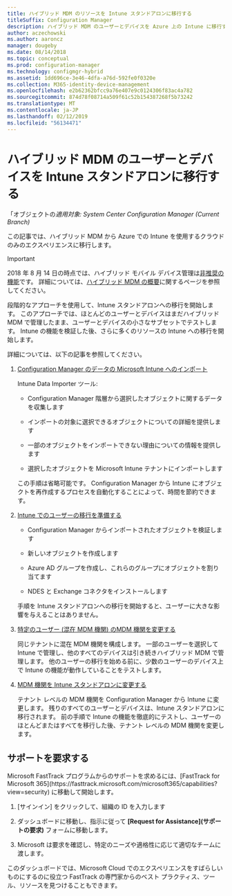 ```yaml
---
title: ハイブリッド MDM のリソースを Intune スタンドアロンに移行する
titleSuffix: Configuration Manager
description: ハイブリッド MDM のユーザーとデバイスを Azure 上の Intune に移行する方法を説明します。
author: aczechowski
ms.author: aaroncz
manager: dougeby
ms.date: 08/14/2018
ms.topic: conceptual
ms.prod: configuration-manager
ms.technology: configmgr-hybrid
ms.assetid: 1dd696ce-3e46-4dfa-a76d-592fe0f0320e
ms.collection: M365-identity-device-management
ms.openlocfilehash: e2b62362bfcc9a76e407e9c0124306f83ac4a782
ms.sourcegitcommit: 874d78f08714a509f61c52b154387268f5b73242
ms.translationtype: MT
ms.contentlocale: ja-JP
ms.lasthandoff: 02/12/2019
ms.locfileid: "56134471"
---
```

# <a name="migrate-hybrid-mdm-users-and-devices-to-intune-standalone"></a>ハイブリッド MDM のユーザーとデバイスを Intune スタンドアロンに移行する

「オブジェクトの*適用対象: System Center Configuration Manager (Current Branch)*    

この記事では、ハイブリッド MDM から Azure での Intune を使用するクラウドのみのエクスペリエンスに移行します。 

> [!Important]  
> 2018 年 8 月 14 日の時点では、ハイブリッド モバイル デバイス管理は[非推奨の機能](/sccm/core/plan-design/changes/deprecated/removed-and-deprecated-cmfeatures)です。 詳細については、[ハイブリッド MDM の概要](/sccm/mdm/understand/hybrid-mobile-device-management)に関するページを参照してください。<!--Intune feature 2683117-->  


段階的なアプローチを使用して、Intune スタンドアロンへの移行を開始します。 このアプローチでは、ほとんどのユーザーとデバイスはまだハイブリッド MDM で管理したまま、ユーザーとデバイスの小さなサブセットでテストします。 Intune の機能を検証した後、さらに多くのリソースの Intune への移行を開始します。    

詳細については、以下の記事を参照してください。    
  
1.  [Configuration Manager のデータの Microsoft Intune へのインポート](migrate-import-data.md)   

    Intune Data Importer ツール:  

    - Configuration Manager 階層から選択したオブジェクトに関するデータを収集します  

    - インポートの対象に選択できるオブジェクトについての詳細を提供します   

    - 一部のオブジェクトをインポートできない理由についての情報を提供します  

    - 選択したオブジェクトを Microsoft Intune テナントにインポートします  

    この手順は省略可能です。 Configuration Manager から Intune にオブジェクトを再作成するプロセスを自動化することによって、時間を節約できます。  

2.  [Intune でのユーザーの移行を準備する](migrate-prepare-intune.md)    

    - Configuration Manager からインポートされたオブジェクトを検証します  

    - 新しいオブジェクトを作成します  

    - Azure AD グループを作成し、これらのグループにオブジェクトを割り当てます  

    - NDES と Exchange コネクタをインストールします  

    手順を Intune スタンドアロンへの移行を開始すると、ユーザーに大きな影響を与えることはありません。   

3.  [特定のユーザー (混在 MDM 機関) のMDM 機関を変更する](migrate-mixed-authority.md)    

    同じテナントに混在 MDM 機関を構成します。 一部のユーザーを選択して Intune で管理し、他のすべてのデバイスは引き続きハイブリッド MDM で管理します。 他のユーザーの移行を始める前に、少数のユーザーのデバイス上で Intune の機能が動作していることをテストします。   

4.  [MDM 機関を Intune スタンドアロンに変更する](change-mdm-authority.md)     

    テナント レベルの MDM 機関を Configuration Manager から Intune に変更します。 残りのすべてのユーザーとデバイスは、Intune スタンドアロンに移行されます。 前の手順で Intune の機能を徹底的にテストし、ユーザーのほとんどまたはすべてを移行した後、テナント レベルの MDM 機関を変更します。



## <a name="request-assistance"></a>サポートを要求する
<!--Intune bug 2339232--> Microsoft FastTrack プログラムからのサポートを求めるには、[FastTrack for Microsoft 365](https://fasttrack.microsoft.com/microsoft365/capabilities?view=security) に移動して開始します。

1. [サインイン] をクリックして、組織の ID を入力します  

2. ダッシュボードに移動し、指示に従って **[Request for Assistance]\(サポートの要求\)** フォームに移動します。    

3. Microsoft は要求を確認し、特定のニーズや適格性に応じて適切なチームに渡します。  

このダッシュボードでは、Microsoft Cloud でのエクスペリエンスをすばらしいものにするのに役立つ FastTrack の専門家からのベスト プラクティス、ツール、リソースを見つけることもできます。

